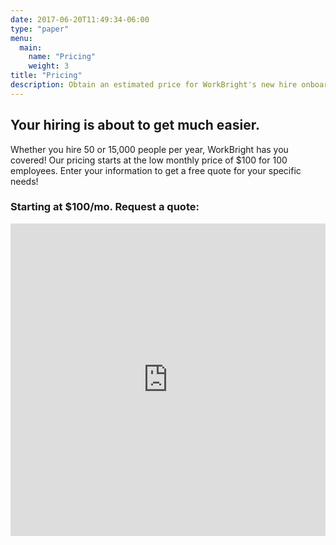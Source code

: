 ```yaml
---
date: 2017-06-20T11:49:34-06:00
type: "paper"
menu:
  main:
    name: "Pricing"
    weight: 3
title: "Pricing"
description: Obtain an estimated price for WorkBright's new hire onboarding solutions for your organization. We'll help make your onboarding easy!
---
```


## Your hiring is about to get much easier.

Whether you hire 50 or 15,000 people per year, WorkBright has you covered! Our pricing starts at the low monthly price
of $100 for 100 employees. Enter your information to get a free quote for your specific needs!

<h3 class='text-center'>Starting at $100/mo. Request a quote:</h3>

<iframe src="https://go.pardot.com/l/81162/2017-07-07/d3jgfx" width="100%" height="500" type="text/html" frameborder="0" allowTransparency="true" style="border: 0" class='pardot-form'></iframe>
